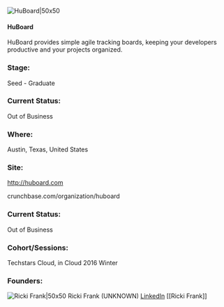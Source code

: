 

![HuBoard|50x50](https://apimg.techstars.com/connect/images/image_files/56149af4bbe36f738c000004/original/HuDark_2x.png)

#### HuBoard
HuBoard provides simple agile tracking boards, keeping your developers productive and your projects organized.

### Stage: 
Seed - Graduate 

### Current Status: 
Out of Business

### Where:
Austin, Texas, United States

### Site:
http://huboard.com



crunchbase.com/organization/huboard

### Current Status: 
Out of Business

### Cohort/Sessions: 
Techstars Cloud, in Cloud 2016 Winter

### Founders: 

![Ricki Frank|50x50](https://apimg.techstars.com/connect/images/image_files/59977486c9aec76835000000/original/IMG_2178.JPG.jpeg) Ricki Frank (UNKNOWN) [LinkedIn](https://linkedin.com/pub/richard-frank) [[Ricki Frank]]


